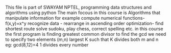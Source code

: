 This file is part of SWAYAM NPTEL, programming data structures and algorithms using python
The main focous in this course is 
Algorithms that manipulate information
for example
compute numerical functions- f(x,y)=x^y
recognize data - rearrange in ascending order
optimization- find shortest route
solve sudoku, play chess, correct spelling etc.
in this course the first program is finding greatest common divisor 
to find the gcd we need to specify two elements (m,n)
largest K such that K divides both m and n
eg: gcd(8,12)=4
1 divides every number
